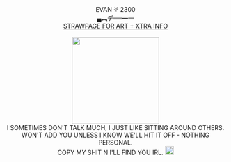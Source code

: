 <div align="center"> 
EVAN ⛧ 2300 <br/>
  ▄︻デ══━一 <br/>
  <div class="clickable-div">
    <a href="https://machetes.straw.page">STRAWPAGE FOR ART + XTRA INFO</a>
       <br> <br>
       <img src="https://i.imgur.com/a8RBr52.png" width="200">
       <br> I SOMETIMES DON'T TALK MUCH, I JUST LIKE SITTING AROUND OTHERS. 
       <br> WON'T ADD YOU UNLESS I KNOW WE'LL HIT IT OFF - NOTHING PERSONAL.
       <br> COPY MY SHIT N I'LL FIND YOU IRL. <img src="https://confettiguts.gay/graphics/graphicsimg/hxQF9yX.gif" width="20">
       
</div>
<br>
